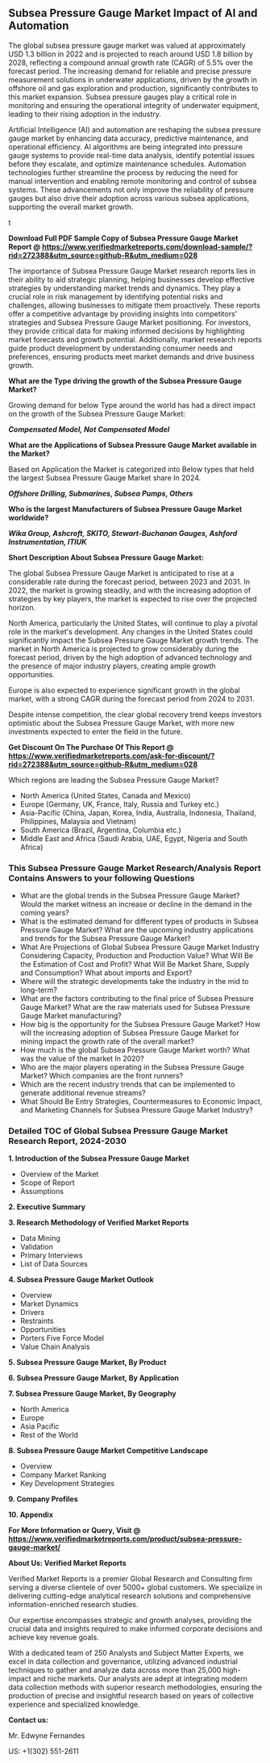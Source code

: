 <h2>Subsea Pressure Gauge Market Impact of AI and Automation</h2><p>The global subsea pressure gauge market was valued at approximately USD 1.3 billion in 2022 and is projected to reach around USD 1.8 billion by 2028, reflecting a compound annual growth rate (CAGR) of 5.5% over the forecast period. The increasing demand for reliable and precise pressure measurement solutions in underwater applications, driven by the growth in offshore oil and gas exploration and production, significantly contributes to this market expansion. Subsea pressure gauges play a critical role in monitoring and ensuring the operational integrity of underwater equipment, leading to their rising adoption in the industry.</p><p>Artificial Intelligence (AI) and automation are reshaping the subsea pressure gauge market by enhancing data accuracy, predictive maintenance, and operational efficiency. AI algorithms are being integrated into pressure gauge systems to provide real-time data analysis, identify potential issues before they escalate, and optimize maintenance schedules. Automation technologies further streamline the process by reducing the need for manual intervention and enabling remote monitoring and control of subsea systems. These advancements not only improve the reliability of pressure gauges but also drive their adoption across various subsea applications, supporting the overall market growth.</p>t</p><p id="" class=""><strong>Download Full PDF Sample Copy of Subsea Pressure Gauge Market Report @ <a href="https://www.verifiedmarketreports.com/download-sample/?rid=272388&utm_source=github-R&utm_medium=028" target="_blank">https://www.verifiedmarketreports.com/download-sample/?rid=272388&utm_source=github-R&utm_medium=028</a></strong></p><p>The importance of&nbsp;Subsea Pressure Gauge Market research reports lies in their ability to aid strategic planning, helping businesses develop effective strategies by understanding market trends and dynamics. They play a crucial role in risk management by identifying potential risks and challenges, allowing businesses to mitigate them proactively. These reports offer a competitive advantage by providing insights into competitors' strategies and Subsea Pressure Gauge Market positioning. For investors, they provide critical data for making informed decisions by highlighting market forecasts and growth potential. Additionally, market research reports guide product development by understanding consumer needs and preferences, ensuring products meet market demands and drive business growth.</p><p><strong>What are the&nbsp;Type driving the growth of the Subsea Pressure Gauge Market?</strong></p><p id="" class="">Growing demand for below Type around the world has had a direct impact on the growth of the Subsea Pressure Gauge Market:</p><em><strong>Compensated Model, Not Compensated Model</strong></em></p><strong>What are the&nbsp;Applications&nbsp;of Subsea Pressure Gauge Market available in the Market?</strong></p><p id="" class="">Based on Application the Market is categorized into Below types that held the largest Subsea Pressure Gauge Market share In 2024.</p><em><strong>Offshore Drilling, Submarines, Subsea Pumps, Others</strong></em></p><strong>Who is the largest Manufacturers of Subsea Pressure Gauge Market worldwide?</strong></p><p><em><strong>Wika Group, Ashcroft, SKITO, Stewart-Buchanan Gauges, Ashford Instrumentation, ITIUK</strong></em></p><p id="" class=""><strong>Short Description About Subsea Pressure Gauge Market:</strong></p><p>The global Subsea Pressure Gauge Market is anticipated to rise at a considerable rate during the forecast period, between 2023 and 2031. In 2022, the market is growing steadily, and with the increasing adoption of strategies by key players, the market is expected to rise over the projected horizon.</p><p>North America, particularly the United States, will continue to play a pivotal role in the market's development. Any changes in the United States could significantly impact the Subsea Pressure Gauge Market growth trends. The market in North America is projected to grow considerably during the forecast period, driven by the high adoption of advanced technology and the presence of major industry players, creating ample growth opportunities.</p><p>Europe is also expected to experience significant growth in the global market, with a strong CAGR during the forecast period from 2024 to 2031.</p><p>Despite intense competition, the clear global recovery trend keeps investors optimistic about the Subsea Pressure Gauge Market, with more new investments expected to enter the field in the future.</p><p id="" class=""><strong>Get Discount On The Purchase Of This Report @ <a href="https://www.verifiedmarketreports.com/ask-for-discount/?rid=272388&utm_source=github-R&utm_medium=028" target="_blank">https://www.verifiedmarketreports.com/ask-for-discount/?rid=272388&utm_source=github-R&utm_medium=028</a></strong></p>Which regions are leading the Subsea Pressure Gauge Market?</p><ul><li>North America (United States, Canada and Mexico)</li><li>Europe (Germany, UK, France, Italy, Russia and Turkey etc.)</li><li>Asia-Pacific (China, Japan, Korea, India, Australia, Indonesia, Thailand, Philippines, Malaysia and Vietnam)</li><li>South America (Brazil, Argentina, Columbia etc.)</li><li>Middle East and Africa (Saudi Arabia, UAE, Egypt, Nigeria and South Africa)</li></ul><h3 id="" class="">This Subsea Pressure Gauge Market Research/Analysis Report Contains Answers to your following Questions</h3><ul><li>What are the global trends in the Subsea Pressure Gauge Market? Would the market witness an increase or decline in the demand in the coming years?</li><li>What is the estimated demand for different types of products in Subsea Pressure Gauge Market? What are the upcoming industry applications and trends for the Subsea Pressure Gauge Market?</li><li>What Are Projections of Global Subsea Pressure Gauge Market Industry Considering Capacity, Production and Production Value? What Will Be the Estimation of Cost and Profit? What Will Be Market Share, Supply and Consumption? What about imports and Export?</li><li>Where will the strategic developments take the industry in the mid to long-term?</li><li>What are the factors contributing to the final price of Subsea Pressure Gauge Market? What are the raw materials used for Subsea Pressure Gauge Market manufacturing?</li><li>How big is the opportunity for the Subsea Pressure Gauge Market? How will the increasing adoption of Subsea Pressure Gauge Market for mining impact the growth rate of the overall market?</li><li>How much is the global Subsea Pressure Gauge Market worth? What was the value of the market In 2020?</li><li>Who are the major players operating in the Subsea Pressure Gauge Market? Which companies are the front runners?</li><li>Which are the recent industry trends that can be implemented to generate additional revenue streams?</li><li>What Should Be Entry Strategies, Countermeasures to Economic Impact, and Marketing Channels for Subsea Pressure Gauge Market Industry?</li></ul><h3 id="" class="">Detailed TOC of Global Subsea Pressure Gauge Market Research Report, 2024-2030</h3><p id="" class=""><strong>1. Introduction of the Subsea Pressure Gauge Market</strong></p><ul><li>Overview of the Market</li><li>Scope of Report</li><li>Assumptions</li></ul><p id="" class=""><strong>2. Executive Summary</strong></p><p id="" class=""><strong>3. Research Methodology of Verified Market Reports</strong></p><ul><li>Data Mining</li><li>Validation</li><li>Primary Interviews</li><li>List of Data Sources</li></ul><p id="" class=""><strong>4. Subsea Pressure Gauge Market Outlook</strong></p><ul><li>Overview</li><li>Market Dynamics</li><li>Drivers</li><li>Restraints</li><li>Opportunities</li><li>Porters Five Force Model</li><li>Value Chain Analysis</li></ul><p id="" class=""><strong>5. Subsea Pressure Gauge Market, By Product</strong></p><p id="" class=""><strong>6. Subsea Pressure Gauge Market, By Application</strong></p><p id="" class=""><strong>7. Subsea Pressure Gauge Market, By Geography</strong></p><ul><li>North America</li><li>Europe</li><li>Asia Pacific</li><li>Rest of the World</li></ul><p id="" class=""><strong>8. Subsea Pressure Gauge Market Competitive Landscape</strong></p><ul><li>Overview</li><li>Company Market Ranking</li><li>Key Development Strategies</li></ul><p id="" class=""><strong>9. Company Profiles</strong></p><p id="" class=""><strong>10. Appendix</strong></p><p id="" class=""><strong>For More Information or Query, Visit @ <a href="https://www.verifiedmarketreports.com/product/subsea-pressure-gauge-market/" target="_blank">https://www.verifiedmarketreports.com/product/subsea-pressure-gauge-market/</a></strong></p><p id="" class=""><strong>About Us: Verified Market Reports</strong></p><p id="" class="">Verified Market Reports is a premier Global Research and Consulting firm serving a diverse clientele of over 5000+ global customers. We specialize in delivering cutting-edge analytical research solutions and comprehensive information-enriched research studies.</p><p id="" class="">Our expertise encompasses strategic and growth analyses, providing the crucial data and insights required to make informed corporate decisions and achieve key revenue goals.</p><p id="" class="">With a dedicated team of 250 Analysts and Subject Matter Experts, we excel in data collection and governance, utilizing advanced industrial techniques to gather and analyze data across more than 25,000 high-impact and niche markets. Our analysts are adept at integrating modern data collection methods with superior research methodologies, ensuring the production of precise and insightful research based on years of collective experience and specialized knowledge.</p><p id="" class=""><strong>Contact us:</strong></p><p id="" class="">Mr. Edwyne Fernandes</p><p id="" class="">US: +1(302) 551-2611</p>